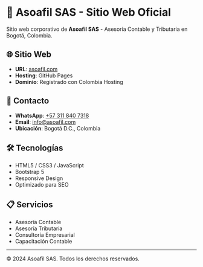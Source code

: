 # 🏢 Asoafil SAS - Sitio Web Oficial

Sitio web corporativo de **Asoafil SAS** - Asesoría Contable y Tributaria en Bogotá, Colombia.

## 🌐 Sitio Web
- **URL**: [asoafil.com](https://asoafil.com)
- **Hosting**: GitHub Pages
- **Dominio**: Registrado con Colombia Hosting

## 📧 Contacto
- **WhatsApp**: [+57 311 840 7318](https://wa.me/573118407318)
- **Email**: info@asoafil.com
- **Ubicación**: Bogotá D.C., Colombia

## 🛠️ Tecnologías
- HTML5 / CSS3 / JavaScript
- Bootstrap 5
- Responsive Design
- Optimizado para SEO

## 📋 Servicios
- Asesoría Contable
- Asesoría Tributaria
- Consultoría Empresarial
- Capacitación Contable

---
© 2024 Asoafil SAS. Todos los derechos reservados.